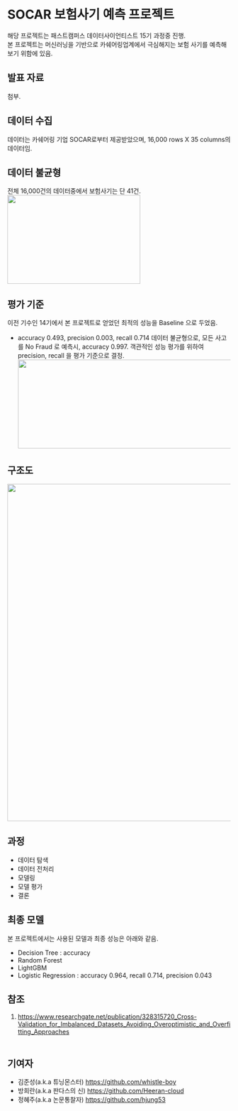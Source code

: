 # SOCAR 보험사기 예측 프로젝트
해당 프로젝트는 패스트캠퍼스 데이터사이언티스트 15기 과정중 진행.<br>
본 프로젝트는 머신러닝을 기반으로 카쉐어링업계에서 극심해지는 보험 사기를 예측해보기 위함에 있음.<br>

## 발표 자료
첨부.<br>

## 데이터 수집
데이터는 카쉐어링 기업 SOCAR로부터 제공받았으며, 16,000 rows X 35 columns의 데이터임.<br>

## 데이터 불균형
전체 16,000건의 데이터중에서 보험사기는 단 41건.
<img src="https://user-images.githubusercontent.com/72846750/105158413-4ac78380-5b51-11eb-8d2e-8b9462323210.png" width="300" height="200"/>

## 평가 기준
이전 기수인 14기에서 본 프로젝트로 얻었던 최적의 성능을 Baseline 으로 두었음.
  - accuracy 0.493, precision 0.003, recall 0.714
데이터 불균형으로, 모든 사고를 No Fraud 로 예측시, accuracy 0.997. 객관적인 성능 평가를 위하여 precision, recall 을 평가 기준으로 결정.
  <img src="https://user-images.githubusercontent.com/72846750/105166682-0b9e3000-5b5b-11eb-8eb0-947cc225af05.png" width="600" height="200"/> <br>

## 구조도
<img src="https://user-images.githubusercontent.com/72846750/105805859-38809600-5fe6-11eb-8128-bed4bc8f39eb.png" width="650" height="760"/> <br>

## 과정
- 데이터 탐색
- 데이터 전처리
- 모델링
- 모델 평가
- 결론

## 최종 모델
본 프로젝트에서는 사용된 모델과 최종 성능은 아래와 같음.
- Decision Tree       : accuracy 
- Random Forest
- LightGBM
- Logistic Regression : accuracy 0.964, recall 0.714, precision 0.043

## 참조
1) https://www.researchgate.net/publication/328315720_Cross-Validation_for_Imbalanced_Datasets_Avoiding_Overoptimistic_and_Overfitting_Approaches <br><br>

## 기여자
* 김준성(a.k.a 튜닝몬스터) https://github.com/whistle-boy
* 방희란(a.k.a 판다스의 신) https://github.com/Heeran-cloud
* 정혜주(a.k.a 논문통찰자) https://github.com/hjung53
